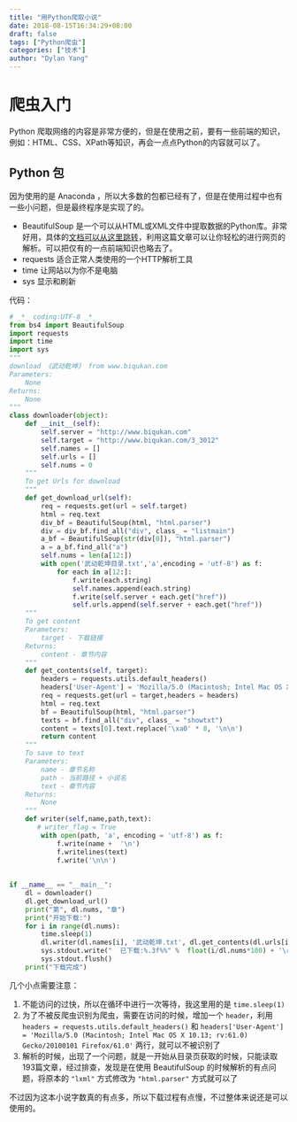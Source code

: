 ```yaml
---
title: "用Python爬取小说"
date: 2018-08-15T16:34:29+08:00
draft: false
tags: ["Python爬虫"]
categories: ["技术"]
author: "Dylan Yang"
---
```


# 爬虫入门

Python 爬取网络的内容是非常方便的，但是在使用之前，要有一些前端的知识，例如：HTML、CSS、XPath等知识，再会一点点Python的内容就可以了。

## Python 包

因为使用的是 Anaconda ，所以大多数的包都已经有了，但是在使用过程中也有一些小问题，但是最终程序是实现了的。

- BeautifulSoup 是一个可以从HTML或XML文件中提取数据的Python库。非常好用，具体的[文档可以从这里跳转](https://www.crummy.com/software/BeautifulSoup/bs4/doc/index.zh.html#)，利用这篇文章可以让你轻松的进行网页的解析。可以把仅有的一点前端知识也略去了。
- requests 适合正常人类使用的一个HTTP解析工具
- time 让网站以为你不是电脑
- sys 显示和刷新

<!--more-->

代码：

``` python
# _*_ coding:UTF-8 _*_
from bs4 import BeautifulSoup
import requests
import time
import sys
"""
download 《武动乾坤》 from www.biqukan.com
Parameters:
    None
Returns:
    None
"""
class downloader(object):
    def __init__(self):
        self.server = "http://www.biqukan.com"
        self.target = "http://www.biqukan.com/3_3012"
        self.names = []
        self.urls = []
        self.nums = 0
    """
    To get Urls for download
    """
    def get_download_url(self):
        req = requests.get(url = self.target)
        html = req.text
        div_bf = BeautifulSoup(html, "html.parser")
        div = div_bf.find_all("div", class_ = "listmain")
        a_bf = BeautifulSoup(str(div[0]), "html.parser")
        a = a_bf.find_all("a")
        self.nums = len(a[12:])
        with open('武动乾坤目录.txt','a',encoding = 'utf-8') as f:
            for each in a[12:]:
                f.write(each.string)
                self.names.append(each.string)
                f.write(self.server + each.get("href"))
                self.urls.append(self.server + each.get("href"))
    """
    To get content
    Parameters:
        target - 下载链接
    Returns:
        content - 章节内容
    """
    def get_contents(self, target):
        headers = requests.utils.default_headers()
        headers['User-Agent'] = 'Mozilla/5.0 (Macintosh; Intel Mac OS X 10.13; rv:61.0) Gecko/20100101 Firefox/61.0'
        req = requests.get(url = target,headers = headers)
        html = req.text
        bf = BeautifulSoup(html, "html.parser")
        texts = bf.find_all("div", class_ = "showtxt")
        content = texts[0].text.replace('\xa0' * 8, '\n\n')
        return content
    """
    To save to text
    Parameters:
        name - 章节名称
        path - 当前路径 + 小说名
        text - 章节内容
    Returns:
        None
    """
    def writer(self,name,path,text):
       # writer_flag = True
        with open(path, 'a', encoding = 'utf-8') as f:
            f.write(name +  '\n')
            f.writelines(text)
            f.write('\n\n')
            
    
if __name__ == "__main__":
    dl = downloader()
    dl.get_download_url()
    print("第", dl.nums, "章")
    print("开始下载:")
    for i in range(dl.nums):
        time.sleep(1)
        dl.writer(dl.names[i], '武动乾坤.txt', dl.get_contents(dl.urls[i]))
        sys.stdout.write("  已下载:%.3f%%" %  float(i/dl.nums*100) + '\r')
        sys.stdout.flush()
    print("下载完成")
```

几个小点需要注意：

1. 不能访问的过快，所以在循环中进行一次等待，我这里用的是 `time.sleep(1)`
2. 为了不被反爬虫识别为爬虫，需要在访问的时候，增加一个 `header`，利用 `headers = requests.utils.default_headers()` 和
        `headers['User-Agent'] = 'Mozilla/5.0 (Macintosh; Intel Mac OS X 10.13; rv:61.0) Gecko/20100101 Firefox/61.0'` 两行，就可以不被识别了
3. 解析的时候，出现了一个问题，就是一开始从目录页获取的时候，只能读取193篇文章，经过排查，发现是在使用 BeautifulSoup 的时候解析的有点问题，将原本的 `"lxml"` 方式修改为 `"html.parser"` 方式就可以了

不过因为这本小说字数真的有点多，所以下载过程有点慢，不过整体来说还是可以使用的。
